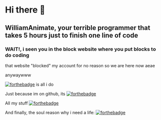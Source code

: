 # Hi there 👋

## WilliamAnimate, your terrible programmer that takes 5 hours just to finish one line of code

### WAIT!, i seen you in the block website where you put blocks to do coding
that website "blocked" my account for no reason so we are here now aeae

anywaywww

[![forthebadge](https://forthebadge.com/images/badges/ctrl-c-ctrl-v.svg)](https://forthebadge.com) is all i do

Just because im on github, its 
[![forthebadge](https://forthebadge.com/images/badges/open-source.svg)](https://forthebadge.com)

All my stuff
[![forthebadge](https://forthebadge.com/images/badges/works-on-my-machine.svg)](https://forthebadge.com)

And finally, the soul reason why i need a life: 
[![forthebadge](https://forthebadge.com/images/badges/you-didnt-ask-for-this.svg)](https://forthebadge.com)

<!--
**WilliamAnimate/WilliamAnimate** is a ✨ _special_ ✨ repository because its `README.md` (this file) appears on your GitHub profile.

Here are some ideas to get you started:

- 🔭 I’m currently working on ...
- 🌱 I’m currently learning ...
- 👯 I’m looking to collaborate on ...
- 🤔 I’m looking for help with ...
- 💬 Ask me about ...
- 📫 How to reach me: ...
- 😄 Pronouns: ...
- ⚡ Fun fact: ...
-->
